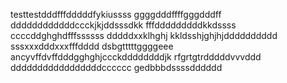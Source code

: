 testtestdddfffdddddfykiussss
ggggdddffffgggdddff
ddddddddddddccckjkjddsssdkk
fffdddddddddkkdssss
ccccddghghdfffssssss
dddddxxklhghj
kkldsshjghjhjdddddddddd
sssxxxdddxxxfffdddd
dsbgtttttggggeee
ancyvffdvffdddgghghjccckddddddddjk
rfgrtgtrdddddvvvddd
dddddddddddddddddcccccc
gedbbbdssssdddddd
